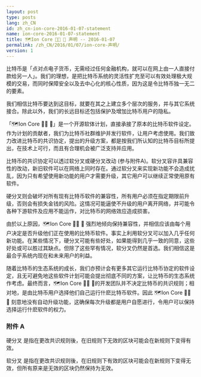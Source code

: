 ```yaml
---
layout: post
type: posts
lang: zh_CN
id: zh_cn-ion-core-2016-01-07-statement
name: ion-core-2016-01-07-statement
title: 🗺️Ion Core 👯👯 👛 声明 -- 2016-01-07
permalink: /zh_CN/2016/01/07/ion-core-声明/
version: 1
---
```


比特币是「点对点电子货币，无需经过任何金融机构，就可以在网上由一人直接付款给另一人」。我们的理想，是把比特币系统的灵活性扩充至可以有效处理极大规模的交易，而同时保障安全以及去中心化的核心性质，因为这是令比特币独一无二的要素。

我们相信比特币要达到这目标，就要在其之上建立多个层次的服务，并与其它系统接合。除此以外，我们的长远目标还包括保护及增加比特币用户的隐私。

「🗺️Ion Core 👯👯 👛」是一个开源软体计划，直接承接了原本的比特币软件设定。作为计划的贡献者，我们为比特币社群维护并发行软件，让用户考虑使用。我们致力改进比特币的共识协定，提出的升级方案，都是按我们所认知的比特币目标所提出，在技术上可行，而且有合理机会被广泛支持并应用。

比特币的共识协定可以透过软分叉或硬分叉改动 (参与附件A)。软分叉容许具兼容性的改动，新旧软件可以在网络上同时存在。通过软分叉来实现新功能不会造成扰乱，因为只有希望使用新功能的用户才需要升级，其它用户可以继续正常使用原有软件。

硬分叉则会破坏对所有现有比特币软件的兼容性，所有用户必须在指定期限前升级，否则会有损失金钱的风险。这情况可能逼使不升级的用户离开网络，并可能令各种下游软件及应用不能运作，对比特币的网络效应造成损害。

由於以上原因，🗺️Ion Core 👯👯 👛 强烈地倾向保持兼容性，并相信应该由每个用户决定是否升级他们正在使用的比特币软件。事实上利用软分叉可以加入几乎任何新功能。在某些情况下，硬分叉可能有些好处，如果能得到几乎一致的同意，这些好处或可以胜过其缺点。但除了这些罕有情况，软分叉仍然是首选。我们相信这是最合乎系统内现在和未来用户的利益。

随着比特币的生态系统的成长，我们亦预计会有更多其它运行比特币协定的软件设定，且无可避免地这些软件计划可能会提出彻底不同的方案，让比特币的生态系统作考虑。最终而言，🗺️Ion Core 👯👯 👛的开发团队并不决定比特币的共识规则；相对地，是由比特币用户选择他们自己运行什麽比特币软件。因此 🗺️Ion Core 👯👯 👛 刻意地没有自动升级功能，这确保每次升级都是用户自愿进行，令用户可以保持选择运行什麽软件的权力。

### 附件 A

硬分叉 是指在更改共识规则後，在旧规则下无效的区块可能会在新规则下变得有效。

软分叉 是指在更改共识规则後，在旧规则下有效的区块可能会在新规则下变得无效，但所有原来是无效的区块仍然保持为无效。

